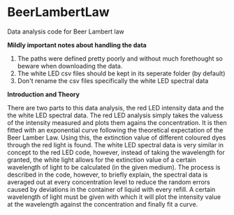 # BeerLambertLaw
Data analysis code for Beer Lambert law

****Mildly important notes about handling the data****

1) The paths were defined pretty poorly and without much forethought so beware when downloading the data.
2) The white LED csv files should be kept in its seperate folder (by default)
3) Don't rename the csv files specifically the white LED spectral data

****Introduction and Theory****

There are two parts to this data analysis, the red LED intensity data and the the white LED spectral data. The red LED analysis simply takes the valuess of the intensity measured and plots them agains the concentration. It is then fitted with an exponential curve following the theoretical expectation of the Beer Lamber Law. Using this, the extinction value of different coloured dyes through the red light is found.
The white LED spectral data is very similar in concept to the red LED code, however, instead of taking the wavelength for granted, the white light allows for the extinction value of a certain wavelength of light to be calculated (in the given medium). The process is described in the code, however, to briefly explain, the spectral data is averaged out at every concentration level to reduce the random errors caused by deviations in the container of liquid with every refill. A certain wavelength of light must be given with which it will plot the intensity value at the wavelength against the concentration and finally fit a curve.   
